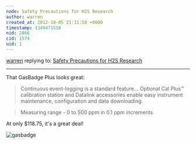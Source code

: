 ```yaml
---
node: Safety Precautions for H2S Research
author: warren
created_at: 2012-10-05 21:11:58 +0000
timestamp: 1349471518
nid: 2866
cid: 1574
uid: 1
---
```




[warren](../profile/warren) replying to: [Safety Precautions for H2S Research](../notes/sara/7-18-2012/safety-precaution-h2s-research)

----
That GasBadge Plus looks great: 

> Continuous event-logging is a standard feature... Optional Cal Plus™ calibration station and Datalink accessories enable easy instrument maintenance, configuration and data downloading.

> Measuring range - 0 to 500 ppm in 0.1 ppm increments

At only $118.75, it's a great deal!

![gasbadge](http://www.durawear.com/images/catalog/live/imageLibrary/238F50ED1517585314A8E10F5182F02AM.jpg)